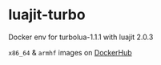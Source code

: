 # luajit-turbo
Docker env for turbolua-1.1.1 with luajit 2.0.3

`x86_64` & `armhf` images on [DockerHub](https://registry.hub.docker.com/u/phedoreanu/luajit-turbo/tags/manage/)
